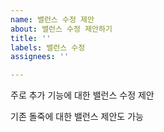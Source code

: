```yaml
---
name: 밸런스 수정 제안
about: 밸런스 수정 제안하기
title: ''
labels: 밸런스 수정
assignees: ''

---
```


주로 추가 기능에 대한 밸런스 수정 제안

기존 돌죽에 대한 밸런스 제안도 가능
